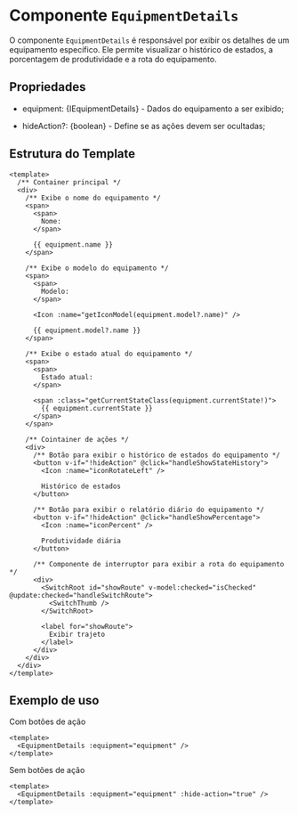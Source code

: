 # Componente `EquipmentDetails`

O componente `EquipmentDetails` é responsável por exibir os detalhes de um equipamento específico. Ele permite visualizar o histórico de estados, a porcentagem de produtividade e a rota do equipamento.

## Propriedades

- equipment: {IEquipmentDetails} - Dados do equipamento a ser exibido;

- hideAction?: {boolean} - Define se as ações devem ser ocultadas;

## Estrutura do Template

```vue
<template>
  /** Container principal */
  <div>
    /** Exibe o nome do equipamento */
    <span>
      <span>
        Nome:
      </span>

      {{ equipment.name }}
    </span>

    /** Exibe o modelo do equipamento */
    <span>
      <span>
        Modelo:
      </span>

      <Icon :name="getIconModel(equipment.model?.name)" />

      {{ equipment.model?.name }}
    </span>

    /** Exibe o estado atual do equipamento */
    <span>
      <span>
        Estado atual:
      </span>

      <span :class="getCurrentStateClass(equipment.currentState!)">
        {{ equipment.currentState }}
      </span>
    </span>

    /** Cointainer de ações */
    <div>
      /** Botão para exibir o histórico de estados do equipamento */
      <button v-if="!hideAction" @click="handleShowStateHistory">
        <Icon :name="iconRotateLeft" />

        Histórico de estados
      </button>

      /** Botão para exibir o relatório diário do equipamento */
      <button v-if="!hideAction" @click="handleShowPercentage">
        <Icon :name="iconPercent" />

        Produtividade diária
      </button>

      /** Componente de interruptor para exibir a rota do equipamento */
      <div>
        <SwitchRoot id="showRoute" v-model:checked="isChecked" @update:checked="handleSwitchRoute">
          <SwitchThumb />
        </SwitchRoot>

        <label for="showRoute">
          Exibir trajeto
        </label>
      </div>
    </div>
  </div>
</template>
```

## Exemplo de uso

Com botões de ação

```vue
<template>
  <EquipmentDetails :equipment="equipment" />
</template>
```

Sem botões de ação

```vue
<template>
  <EquipmentDetails :equipment="equipment" :hide-action="true" />
</template>
```
